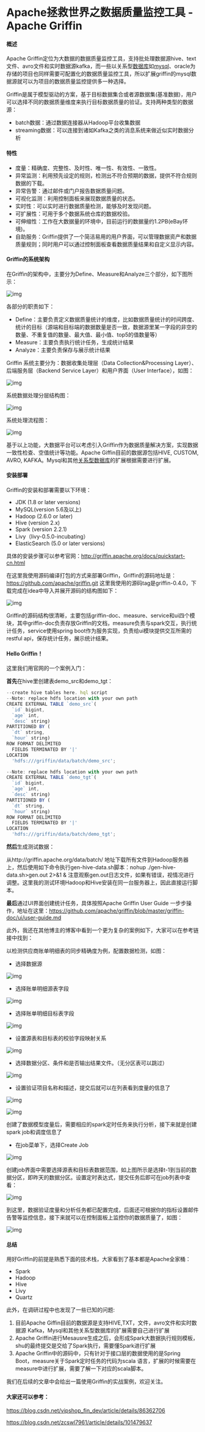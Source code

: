 # Apache拯救世界之数据质量监控工具 - Apache Griffin

#### **概述**

Apache Griffin定位为大数据的数据质量监控工具，支持批处理数据源hive、text文件、avro文件和实时数据源kafka，而一些以关系型[数据库](https://cloud.tencent.com/solution/database?from=10680)如[mysql](https://cloud.tencent.com/product/cdb?from=10680)、oracle为存储的项目也同样需要可配置化的数据质量监控工具，所以扩展griffin的mysql数据源就可以为项目的数据质量监控提供多一种选择。

Griffin是属于模型驱动的方案，基于目标数据集合或者源数据集(基准数据)，用户可以选择不同的数据质量维度来执行目标数据质量的验证。支持两种类型的数据源：

- batch数据：通过数据连接器从Hadoop平台收集数据
- streaming数据：可以连接到诸如Kafka之类的消息系统来做近似实时数据分析

#### **特性**

- 度量：精确度、完整性、及时性、唯一性、有效性、一致性。
- 异常监测：利用预先设定的规则，检测出不符合预期的数据，提供不符合规则数据的下载。
- 异常告警：通过邮件或门户报告数据质量问题。
- 可视化监测：利用控制面板来展现数据质量的状态。
- 实时性：可以实时进行数据质量检测，能够及时发现问题。
- 可扩展性：可用于多个数据系统仓库的数据校验。
- 可伸缩性：工作在大数据量的环境中，目前运行的数据量约1.2PB(eBay环境)。
- 自助服务：Griffin提供了一个简洁易用的用户界面，可以管理数据资产和数据质量规则；同时用户可以通过控制面板查看数据质量结果和自定义显示内容。

#### **Griffin的系统架构**

在Griffin的架构中，主要分为Define、Measure和Analyze三个部分，如下图所示：

![img](https://ask.qcloudimg.com/http-save/yehe-4933406/sw7myu4vwp.png?imageView2/2/w/1620)

各部分的职责如下：

- Define：主要负责定义数据质量统计的维度，比如数据质量统计的时间跨度、统计的目标（源端和目标端的数据数量是否一致，数据源里某一字段的非空的数量、不重复值的数量、最大值、最小值、top5的值数量等）
- Measure：主要负责执行统计任务，生成统计结果
- Analyze：主要负责保存与展示统计结果

Griffin 系统主要分为：数据收集处理层（Data Collection&Processing Layer）、后端服务层（Backend Service Layer）和用户界面（User Interface），如图：

![img](https://ask.qcloudimg.com/http-save/yehe-4933406/udsgbnql4r.png?imageView2/2/w/1620)

系统数据处理分层结构图：

![img](https://ask.qcloudimg.com/http-save/yehe-4933406/1wr1w1m585.png?imageView2/2/w/1620)

系统处理流程图：

![img](https://ask.qcloudimg.com/http-save/yehe-4933406/u233dmsgdf.png?imageView2/2/w/1620)

基于以上功能，大数据平台可以考虑引入Griffin作为数据质量解决方案，实现数据一致性检查、空值统计等功能。Apache Giffin目前的数据源包括HIVE, CUSTOM, AVRO, KAFKA。Mysql和其他[关系型数据库](https://cloud.tencent.com/product/cdb-overview?from=10680)的扩展根据需要进行扩展。

#### **安装部署**

Griffin的安装和部署需要以下环境：

- JDK (1.8 or later versions)
- MySQL(version 5.6及以上)
- Hadoop (2.6.0 or later)
- Hive (version 2.x)
- Spark (version 2.2.1)
- Livy（livy-0.5.0-incubating）
- ElasticSearch (5.0 or later versions)

具体的安装步骤可以参考官网：http://griffin.apache.org/docs/quickstart-cn.html

在这里我使用源码编译打包的方式来部署Griffin，Griffin的源码地址是：https://github.com/apache/griffin.git 这里我使用的源码tag是griffin-0.4.0，下载完成在idea中导入并展开源码的结构图如下：

![img](https://ask.qcloudimg.com/http-save/yehe-4933406/p4qrjtlvq7.png?imageView2/2/w/1620)

Griffin的源码结构很清晰，主要包括griffin-doc、measure、service和ui四个模块，其中griffin-doc负责存放Griffin的文档，measure负责与spark交互，执行统计任务，service使用spring boot作为服务实现，负责给ui模块提供交互所需的restful api，保存统计任务，展示统计结果。

#### **Hello Griffin！**

这里我们用官网的一个案例入门：

**首先**在hive里创建表demo_src和demo_tgt：

```javascript
--create hive tables here. hql script
--Note: replace hdfs location with your own path
CREATE EXTERNAL TABLE `demo_src`(
  `id` bigint,
  `age` int,
  `desc` string) 
PARTITIONED BY (
  `dt` string,
  `hour` string)
ROW FORMAT DELIMITED
  FIELDS TERMINATED BY '|'
LOCATION
  'hdfs:///griffin/data/batch/demo_src';

--Note: replace hdfs location with your own path
CREATE EXTERNAL TABLE `demo_tgt`(
  `id` bigint,
  `age` int,
  `desc` string) 
PARTITIONED BY (
  `dt` string,
  `hour` string)
ROW FORMAT DELIMITED
  FIELDS TERMINATED BY '|'
LOCATION
  'hdfs:///griffin/data/batch/demo_tgt';
```

**然后**生成测试数据：

从http://griffin.apache.org/data/batch/ 地址下载所有文件到Hadoop服务器上，然后使用如下命令执行gen-hive-data.sh脚本：nohup ./gen-hive-data.sh>gen.out 2>&1 & 注意观察gen.out日志文件，如果有错误，视情况进行调整。这里我的测试环境Hadoop和Hive安装在同一台服务器上，因此直接运行脚本。

**最后**通过UI界面创建统计任务，具体按照Apache Griffin User Guide 一步步操作，地址在这里：https://github.com/apache/griffin/blob/master/griffin-doc/ui/user-guide.md

此外，我还在其他博主的博客中看到一个更为复杂的案例如下，大家可以在参考链接中找到：

以检测供应商账单明细表的同步精确度为例，配置数据检测，如图：

- 选择数据源

![img](https://ask.qcloudimg.com/http-save/yehe-4933406/zcr3e8p0f8.png?imageView2/2/w/1620)

- 选择账单明细源表字段

![img](https://ask.qcloudimg.com/http-save/yehe-4933406/r9xaiu7l8u.png?imageView2/2/w/1620)

- 选择账单明细目标表字段

![img](https://ask.qcloudimg.com/http-save/yehe-4933406/gc4tyudj43.png?imageView2/2/w/1620)

- 设置源表和目标表的校验字段映射关系

![img](https://ask.qcloudimg.com/http-save/yehe-4933406/eb7nreez0r.png?imageView2/2/w/1620)

- 选择数据分区、条件和是否输出结果文件。（无分区表可以跳过）

![img](https://ask.qcloudimg.com/http-save/yehe-4933406/4g4mnngymq.png?imageView2/2/w/1620)

- 设置验证项目名称和描述，提交后就可以在列表看到度量的信息了

![img](https://ask.qcloudimg.com/http-save/yehe-4933406/4h0626htnc.png?imageView2/2/w/1620)

![img](https://ask.qcloudimg.com/http-save/yehe-4933406/8iutsllwla.png?imageView2/2/w/1620)

创建了数据模型度量后，需要相应的spark定时任务来执行分析，接下来就是创建spark job和调度信息了

- 在job菜单下，选择Create Job

![img](https://ask.qcloudimg.com/http-save/yehe-4933406/fcpeggwnh4.png?imageView2/2/w/1620)

创建job界面中需要选择源表和目标表数据范围，如上图所示是选择t-1到当前的数据分区，即昨天的数据分区。设置定时表达式，提交任务后即可在job列表中查看：

![img](https://ask.qcloudimg.com/http-save/yehe-4933406/pyelsb0dve.png?imageView2/2/w/1620)

到这里，数据验证度量和分析任务都已配置完成，后面还可根据你的指标设置邮件告警等监控信息，接下来就可以在控制面板上监控你的数据质量了，如图：

![img](https://ask.qcloudimg.com/http-save/yehe-4933406/cxy8acbu93.png?imageView2/2/w/1620)

#### **总结**

用好Griffin的前提是熟悉下面的技术栈，大家看到了基本都是Apache全家桶：

- Spark
- Hadoop
- Hive
- Livy
- Quartz

此外，在调研过程中也发现了一些已知的问题:

1. 目前Apache Giffin目前的数据源是支持HIVE,TXT，文件，avro文件和实时数据源 Kafka，Mysql和其他关系型数据库的扩展需要自己进行扩展
2. Apache Griffin进行Mesausre生成之后，会形成Spark大数据执行规则模板，shu的最终提交是交给了Spark执行，需要懂Spark进行扩展
3. Apache Griffin中的源码中，只有针对于接口层的数据使用的是Spring Boot，measure关于Spark定时任务的代码为scala 语言，扩展的时候需要在measure中进行扩展，需要了解一下对应的scala脚本。

我们在后续的文章中会给出一篇使用Griffin的实战案例，欢迎关注。

#### 大家还可以参考：

https://blog.csdn.net/vipshop_fin_dev/article/details/86362706 

https://blog.csdn.net/zcswl7961/article/details/101479637